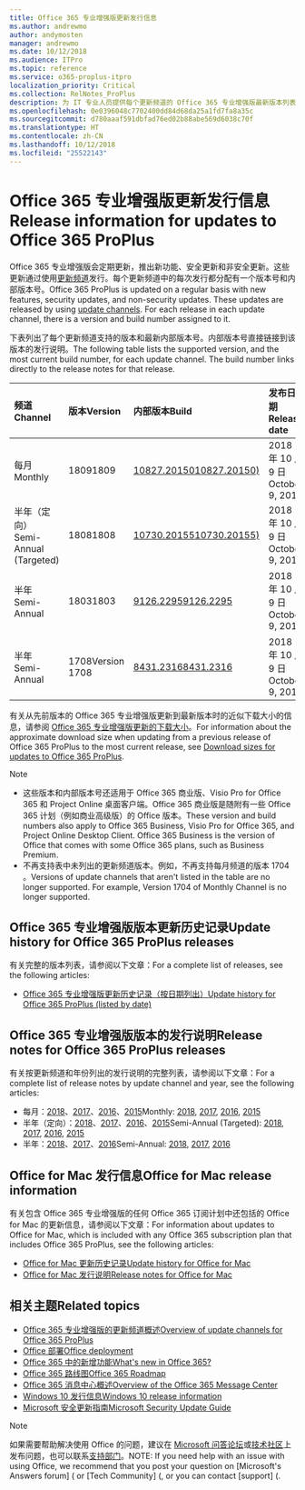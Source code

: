 ```yaml
---
title: Office 365 专业增强版更新发行信息
ms.author: andrewmo
author: andymosten
manager: andrewmo
ms.date: 10/12/2018
ms.audience: ITPro
ms.topic: reference
ms.service: o365-proplus-itpro
localization_priority: Critical
ms.collection: RelNotes_ProPlus
description: 为 IT 专业人员提供每个更新频道的 Office 365 专业增强版最新版本列表和发行说明链接与更新历史记录
ms.openlocfilehash: 0e0396048c7702400dd84d68da25a1fd7fa8a35c
ms.sourcegitcommit: d780aaaf591dbfad76ed02b88abe569d6038c70f
ms.translationtype: HT
ms.contentlocale: zh-CN
ms.lasthandoff: 10/12/2018
ms.locfileid: "25522143"
---
```

# <a name="release-information-for-updates-to-office-365-proplus"></a><span data-ttu-id="baa2e-103">Office 365 专业增强版更新发行信息</span><span class="sxs-lookup"><span data-stu-id="baa2e-103">Release information for updates to Office 365 ProPlus</span></span>

<span data-ttu-id="baa2e-p101">Office 365 专业增强版会定期更新，推出新功能、安全更新和非安全更新。这些更新通过使用[更新频道](https://docs.microsoft.com/DeployOffice/overview-of-update-channels-for-office-365-proplus)发行。每个更新频道中的每次发行都分配有一个版本号和内部版本号。</span><span class="sxs-lookup"><span data-stu-id="baa2e-p101">Office 365 ProPlus is updated on a regular basis with new features, security updates, and non-security updates. These updates are released by using [update channels](https://docs.microsoft.com/DeployOffice/overview-of-update-channels-for-office-365-proplus). For each release in each update channel, there is a version and build number assigned to it.</span></span> 

<span data-ttu-id="baa2e-p102">下表列出了每个更新频道支持的版本和最新内部版本号。内部版本号直接链接到该版本的发行说明。</span><span class="sxs-lookup"><span data-stu-id="baa2e-p102">The following table lists the supported version, and the most current build number, for each update channel. The build number links directly to the release notes for that release.</span></span> 

  
|<span data-ttu-id="baa2e-109">**频道**</span><span class="sxs-lookup"><span data-stu-id="baa2e-109">**Channel**</span></span>|<span data-ttu-id="baa2e-110">**版本**</span><span class="sxs-lookup"><span data-stu-id="baa2e-110">**Version**</span></span>|<span data-ttu-id="baa2e-111">**内部版本**</span><span class="sxs-lookup"><span data-stu-id="baa2e-111">**Build**</span></span>|<span data-ttu-id="baa2e-112">**发布日期**</span><span class="sxs-lookup"><span data-stu-id="baa2e-112">**Release date**</span></span>|<span data-ttu-id="baa2e-113">**版本支持到**</span><span class="sxs-lookup"><span data-stu-id="baa2e-113">**Version supported until**</span></span>|
|:-----|:-----|:-----|:-----|:-----|
|<span data-ttu-id="baa2e-114">每月</span><span class="sxs-lookup"><span data-stu-id="baa2e-114">Monthly</span></span>  <br/> |<span data-ttu-id="baa2e-115">1809</span><span class="sxs-lookup"><span data-stu-id="baa2e-115">1809</span></span>  <br/> |[<span data-ttu-id="baa2e-116">10827.20150</span><span class="sxs-lookup"><span data-stu-id="baa2e-116">10827.20150)</span></span>](monthly-channel-2018.md#version-1809-october-9)  <br/> | <span data-ttu-id="baa2e-117">2018 年 10 月 9 日</span><span class="sxs-lookup"><span data-stu-id="baa2e-117">October 9, 2018</span></span>  <br/> |<span data-ttu-id="baa2e-118">版本 1810 已发布</span><span class="sxs-lookup"><span data-stu-id="baa2e-118">Version 1808 is released</span></span> <br/>|
|<span data-ttu-id="baa2e-119">半年（定向）</span><span class="sxs-lookup"><span data-stu-id="baa2e-119">Semi-Annual (Targeted)</span></span>  <br/> |<span data-ttu-id="baa2e-120">1808</span><span class="sxs-lookup"><span data-stu-id="baa2e-120">1808</span></span>  <br/> |[<span data-ttu-id="baa2e-121">10730.20155</span><span class="sxs-lookup"><span data-stu-id="baa2e-121">10730.20155)</span></span>](semi-annual-channel-targeted-2018.md#version-1808-october-9)  <br/> | <span data-ttu-id="baa2e-122">2018 年 10 月 9 日</span><span class="sxs-lookup"><span data-stu-id="baa2e-122">October 9, 2018</span></span>  <br/> | <span data-ttu-id="baa2e-123">2019 年 3 月 13 日</span><span class="sxs-lookup"><span data-stu-id="baa2e-123">March 13, 2019</span></span> <br/>|
|<span data-ttu-id="baa2e-124">半年</span><span class="sxs-lookup"><span data-stu-id="baa2e-124">Semi-Annual</span></span> <br/> |<span data-ttu-id="baa2e-125">1803</span><span class="sxs-lookup"><span data-stu-id="baa2e-125">1803</span></span>  <br/> | [<span data-ttu-id="baa2e-126">9126.2295</span><span class="sxs-lookup"><span data-stu-id="baa2e-126">9126.2295</span></span>](semi-annual-channel-2018.md#version-1803-october-9) <br/> |<span data-ttu-id="baa2e-127">2018 年 10 月 9 日</span><span class="sxs-lookup"><span data-stu-id="baa2e-127">October 9, 2018</span></span>  <br/> | <span data-ttu-id="baa2e-128">2019 年 12 月 10 日</span><span class="sxs-lookup"><span data-stu-id="baa2e-128">December 10, 2019</span></span> <br/>|
|<span data-ttu-id="baa2e-129">半年</span><span class="sxs-lookup"><span data-stu-id="baa2e-129">Semi-Annual</span></span> <br/> |<span data-ttu-id="baa2e-130">1708</span><span class="sxs-lookup"><span data-stu-id="baa2e-130">Version 1708</span></span>  <br/> |[<span data-ttu-id="baa2e-131">8431.2316</span><span class="sxs-lookup"><span data-stu-id="baa2e-131">8431.2316</span></span>](semi-annual-channel-2018.md#version-1708-october-9)  <br/> |<span data-ttu-id="baa2e-132">2018 年 10 月 9 日</span><span class="sxs-lookup"><span data-stu-id="baa2e-132">October 9, 2018</span></span>  <br/> | <span data-ttu-id="baa2e-133">2019 年 3 月 13 日</span><span class="sxs-lookup"><span data-stu-id="baa2e-133">March 13, 2019</span></span> <br/>|

<span data-ttu-id="baa2e-134">有关从先前版本的 Office 365 专业增强版更新到最新版本时的近似下载大小的信息，请参阅 [Office 365 专业增强版更新的下载大小](download-sizes-office365-proplus-updates.md)。</span><span class="sxs-lookup"><span data-stu-id="baa2e-134">For information about the approximate download size when updating from a previous release of Office 365 ProPlus to the most current release, see [Download sizes for updates to Office 365 ProPlus](download-sizes-office365-proplus-updates.md).</span></span>

> [!NOTE]
> - <span data-ttu-id="baa2e-p103">这些版本和内部版本号还适用于 Office 365 商业版、Visio Pro for Office 365 和 Project Online 桌面客户端。Office 365 商业版是随附有一些 Office 365 计划（例如商业高级版）的 Office 版本。</span><span class="sxs-lookup"><span data-stu-id="baa2e-p103">These version and build numbers also apply to Office 365 Business, Visio Pro for Office 365, and Project Online Desktop Client. Office 365 Business is the version of Office that comes with some Office 365 plans, such as Business Premium.</span></span>
> - <span data-ttu-id="baa2e-p104">不再支持表中未列出的更新频道版本。例如，不再支持每月频道的版本 1704 。</span><span class="sxs-lookup"><span data-stu-id="baa2e-p104">Versions of update channels that aren't listed in the table are no longer supported. For example, Version 1704 of Monthly Channel is no longer supported.</span></span> 


## <a name="update-history-for-office-365-proplus-releases"></a><span data-ttu-id="baa2e-139">Office 365 专业增强版版本更新历史记录</span><span class="sxs-lookup"><span data-stu-id="baa2e-139">Update history for Office 365 ProPlus releases</span></span>

<span data-ttu-id="baa2e-140">有关完整的版本列表，请参阅以下文章：</span><span class="sxs-lookup"><span data-stu-id="baa2e-140">For a complete list of releases, see the following articles:</span></span>
 - [<span data-ttu-id="baa2e-141">Office 365 专业增强版更新历史记录（按日期列出）</span><span class="sxs-lookup"><span data-stu-id="baa2e-141">Update history for Office 365 ProPlus (listed by date)</span></span>](update-history-office365-proplus-by-date.md)

## <a name="release-notes-for-office-365-proplus-releases"></a><span data-ttu-id="baa2e-142">Office 365 专业增强版版本的发行说明</span><span class="sxs-lookup"><span data-stu-id="baa2e-142">Release notes for Office 365 ProPlus releases</span></span>

<span data-ttu-id="baa2e-143">有关按更新频道和年份列出的发行说明的完整列表，请参阅以下文章：</span><span class="sxs-lookup"><span data-stu-id="baa2e-143">For a complete list of release notes by update channel and year, see the following articles:</span></span>
 - <span data-ttu-id="baa2e-144">每月：[2018](monthly-channel-2018.md)、[2017](monthly-channel-2017.md)、[2016](monthly-channel-2016.md)、[2015](monthly-channel-2015.md)</span><span class="sxs-lookup"><span data-stu-id="baa2e-144">Monthly: [2018](monthly-channel-2018.md), [2017](monthly-channel-2017.md), [2016](monthly-channel-2016.md), [2015](monthly-channel-2015.md)</span></span>
 - <span data-ttu-id="baa2e-145">半年（定向）：[2018](semi-annual-channel-targeted-2018.md)、[2017](semi-annual-channel-targeted-2017.md)、[2016](semi-annual-channel-targeted-2016.md)、[2015](semi-annual-channel-targeted-2015.md)</span><span class="sxs-lookup"><span data-stu-id="baa2e-145">Semi-Annual (Targeted): [2018](semi-annual-channel-targeted-2018.md), [2017](semi-annual-channel-targeted-2017.md), [2016](semi-annual-channel-targeted-2016.md), [2015](semi-annual-channel-targeted-2015.md)</span></span>
 - <span data-ttu-id="baa2e-146">半年：[2018](semi-annual-channel-2018.md)、[2017](semi-annual-channel-2017.md)、[2016](semi-annual-channel-2016.md)</span><span class="sxs-lookup"><span data-stu-id="baa2e-146">Semi-Annual: [2018](semi-annual-channel-2018.md), [2017](semi-annual-channel-2017.md), [2016](semi-annual-channel-2016.md)</span></span>

## <a name="office-for-mac-release-information"></a><span data-ttu-id="baa2e-147">Office for Mac 发行信息</span><span class="sxs-lookup"><span data-stu-id="baa2e-147">Office for Mac release information</span></span>

<span data-ttu-id="baa2e-148">有关包含 Office 365 专业增强版的任何 Office 365 订阅计划中还包括的 Office for Mac 的更新信息，请参阅以下文章：</span><span class="sxs-lookup"><span data-stu-id="baa2e-148">For information about updates to Office for Mac, which is included with any Office 365 subscription plan that includes Office 365 ProPlus, see the following articles:</span></span>
 - [<span data-ttu-id="baa2e-149">Office for Mac 更新历史记录</span><span class="sxs-lookup"><span data-stu-id="baa2e-149">Update history for Office for Mac</span></span>](update-history-office-for-mac.md)
 - [<span data-ttu-id="baa2e-150">Office for Mac 发行说明</span><span class="sxs-lookup"><span data-stu-id="baa2e-150">Release notes for Office for Mac</span></span>](release-notes-office-for-mac.md)


## <a name="related-topics"></a><span data-ttu-id="baa2e-151">相关主题</span><span class="sxs-lookup"><span data-stu-id="baa2e-151">Related topics</span></span>

- [<span data-ttu-id="baa2e-152">Office 365 专业增强版的更新频道概述</span><span class="sxs-lookup"><span data-stu-id="baa2e-152">Overview of update channels for Office 365 ProPlus</span></span>](https://docs.microsoft.com/DeployOffice/overview-of-update-channels-for-office-365-proplus)
- [<span data-ttu-id="baa2e-153">Office 部署</span><span class="sxs-lookup"><span data-stu-id="baa2e-153">Office deployment</span></span>](https://docs.microsoft.com/deployoffice/)
- [<span data-ttu-id="baa2e-154">Office 365 中的新增功能</span><span class="sxs-lookup"><span data-stu-id="baa2e-154">What's new in Office 365?</span></span>](https://support.office.com/article/95c8d81d-08ba-42c1-914f-bca4603e1426)
- [<span data-ttu-id="baa2e-155">Office 365 路线图</span><span class="sxs-lookup"><span data-stu-id="baa2e-155">Office 365 Roadmap</span></span>](https://products.office.com/business/office-365-roadmap)
- [<span data-ttu-id="baa2e-156">Office 365 消息中心概述</span><span class="sxs-lookup"><span data-stu-id="baa2e-156">Overview of the Office 365 Message Center</span></span>](https://support.office.com/article/38fb3333-bfcc-4340-a37b-deda509c2093)
- [<span data-ttu-id="baa2e-157">Windows 10 发行信息</span><span class="sxs-lookup"><span data-stu-id="baa2e-157">Windows 10 release information</span></span>](https://www.microsoft.com/itpro/windows-10/release-information)
- [<span data-ttu-id="baa2e-158">Microsoft 安全更新指南</span><span class="sxs-lookup"><span data-stu-id="baa2e-158">Microsoft Security Update Guide</span></span>](https://portal.msrc.microsoft.com/)

> [!NOTE]
> <span data-ttu-id="baa2e-159">如果需要帮助解决使用 Office 的问题，建议在 [Microsoft 问答论坛](https://answers.microsoft.com/)或[技术社区](https://techcommunity.microsoft.com/)上发布问题，也可以联系[支持部门](https://support.microsoft.com/contactus)。</span><span class="sxs-lookup"><span data-stu-id="baa2e-159">NOTE: If you need help with an issue with using Office, we recommend that you post your question on [Microsoft's Answers forum] ([](https://answers.microsoft.com/) or [Tech Community] ([](https://techcommunity.microsoft.com/), or you can contact [support] ([](https://support.microsoft.com/contactus).</span></span>
